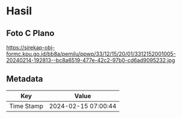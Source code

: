 # Hasil

## Foto C Plano

https://sirekap-obj-formc.kpu.go.id/bb8a/pemilu/ppwp/33/12/15/20/01/3312152001005-20240214-192813--bc8a6519-477e-42c2-97b0-cd6ad9095232.jpg


## Metadata

| Key        | Value               |
| ---------- | ------------------- |
| Time Stamp | 2024-02-15 07:00:44 |



